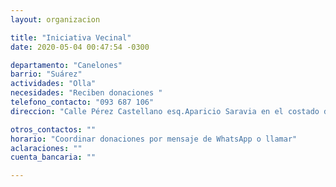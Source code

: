 ```yaml
---
layout: organizacion

title: "Iniciativa Vecinal"
date: 2020-05-04 00:47:54 -0300

departamento: "Canelones"
barrio: "Suárez"
actividades: "Olla"
necesidades: "Reciben donaciones "
telefono_contacto: "093 687 106"
direccion: "Calle Pérez Castellano esq.Aparicio Saravia en el costado de heladería Francolate"

otros_contactos: ""
horario: "Coordinar donaciones por mensaje de WhatsApp o llamar"
aclaraciones: ""
cuenta_bancaria: ""

---
```

